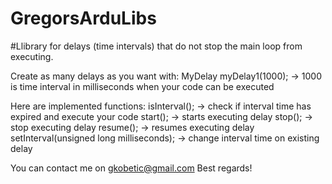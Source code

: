 # GregorsArduLibs

#Llibrary for delays (time intervals) that do not stop the main loop from executing.

Create as many delays as you want with:
MyDelay myDelay1(1000); -> 1000 is time interval in milliseconds when your code can be executed

Here are implemented functions:
isInterval(); -> check if interval time has expired and execute your code
start(); -> starts executing delay
stop(); -> stop executing delay
resume(); -> resumes executing delay
setInterval(unsigned long milliseconds); -> change interval time on existing delay

You can contact me on gkobetic@gmail.com
Best regards!
